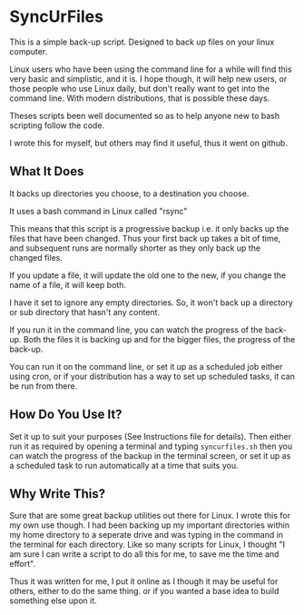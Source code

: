 # SyncUrFiles

This is a simple back-up script. Designed to back up files on your linux computer.

Linux users who have been using the command line for a while will find this very basic and simplistic, and it is. I hope though, it will help new users, or those people who use Linux daily, but don't really want to get into the command line. With modern distributions, that is possible these days. 

Theses scripts been well documented so as to help anyone new to bash scripting follow the code.

I wrote this for myself, but others may find it useful, thus it went on github.


## What It Does

It backs up directories you choose, to a destination you choose.

It uses a bash command in Linux called "rsync"

This means that this script is a progressive backup i.e. it only backs up the files that have been changed. Thus your first back up takes a bit of time, and subsequent runs are normally shorter as they only back up the changed files.

If you update a file, it will update the old one to the new, if you change the name of a file, it will keep both.

I have it set to ignore any empty directories. So, it won't back up a directory or sub directory that hasn't any content.

If you run it in the command line, you can watch the progress of the back-up. Both the files it is backing up and for the bigger files, the progress of the back-up.

You can run it on the command line, or set it up as a scheduled job either using cron, or if your distribution has a way to set up scheduled tasks, it can be run from there.

## How Do You Use It?

Set it up to suit your purposes (See Instructions file for details). Then either run it as required by opening a terminal and typing `syncurfiles.sh` then you can watch the progress of the backup in the terminal screen, or set it up as a scheduled task to run automatically at a time that suits you.


## Why Write This?

Sure that are some great backup utilities out there for Linux. I wrote this for my own use though. I had been backing up my important directories within my home directory to a seperate drive and was typing in the command in the terminal for each directory. Like so many scripts for Linux, I thought "I am sure I can write a script to do all this for me, to save me the time and effort".

Thus it was written for me, I put it online as I though it may be useful for others, either to do the same thing. or if you wanted a base idea to build something else upon it. 
